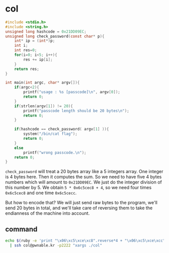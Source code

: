 # col

```c
#include <stdio.h>
#include <string.h>
unsigned long hashcode = 0x21DD09EC;
unsigned long check_password(const char* p){
	int* ip = (int*)p;
	int i;
	int res=0;
	for(i=0; i<5; i++){
		res += ip[i];
	}
	return res;
}

int main(int argc, char* argv[]){
	if(argc<2){
		printf("usage : %s [passcode]\n", argv[0]);
		return 0;
	}
	if(strlen(argv[1]) != 20){
		printf("passcode length should be 20 bytes\n");
		return 0;
	}

	if(hashcode == check_password( argv[1] )){
		system("/bin/cat flag");
		return 0;
	}
	else
		printf("wrong passcode.\n");
	return 0;
}
```

`check_password` will treat a 20 bytes array like a 5 integers array. One integer is 4 bytes here. Then it computes the sum. So we
need to have five 4 bytes numbers which will amount to `0x21DD09EC`. We just do the integer division of this number by 5. We obtain
`5 * 0x6c5cec8 + 4`, so we need four times `0x6c5cec8` and one time `0x6c5cecc`.

But how to encode that? We will just send raw bytes to the program, we'll send 20 bytes in total, and we'll take care of reversing them
to take the endianness of the machine into account.

## command

```bash
echo $(ruby -e 'print "\x06\xc5\xce\xc8".reverse*4 + "\x06\xc5\xce\xcc".reverse') \
  | ssh col@pwnable.kr -p2222 "xargs ./col"
```
